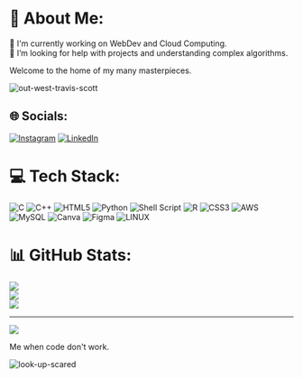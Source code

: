 # 💫 About Me:
🔭 I'm currently working on WebDev and Cloud Computing.<br>🤝 I’m looking for help with projects and understanding complex algorithms.<br>


Welcome to the home of my many masterpieces.




![out-west-travis-scott](https://github.com/lordtarun2203/lordtarun2203/assets/133484826/b4d501ba-351c-42ba-a0e4-0b94ce76b1e2)





## 🌐 Socials:
[![Instagram](https://img.shields.io/badge/Instagram-%23E4405F.svg?logo=Instagram&logoColor=white)](https://instagram.com/https://www.instagram.com/tarun_2203_/#) [![LinkedIn](https://img.shields.io/badge/LinkedIn-%230077B5.svg?logo=linkedin&logoColor=white)](https://linkedin.com/in/https://www.linkedin.com/in/tarunaaditya/) 

# 💻 Tech Stack:
![C](https://img.shields.io/badge/c-%2300599C.svg?style=for-the-badge&logo=c&logoColor=white) ![C++](https://img.shields.io/badge/c++-%2300599C.svg?style=for-the-badge&logo=c%2B%2B&logoColor=white) ![HTML5](https://img.shields.io/badge/html5-%23E34F26.svg?style=for-the-badge&logo=html5&logoColor=white) ![Python](https://img.shields.io/badge/python-3670A0?style=for-the-badge&logo=python&logoColor=ffdd54) ![Shell Script](https://img.shields.io/badge/shell_script-%23121011.svg?style=for-the-badge&logo=gnu-bash&logoColor=white) ![R](https://img.shields.io/badge/r-%23276DC3.svg?style=for-the-badge&logo=r&logoColor=white) ![CSS3](https://img.shields.io/badge/css3-%231572B6.svg?style=for-the-badge&logo=css3&logoColor=white) ![AWS](https://img.shields.io/badge/AWS-%23FF9900.svg?style=for-the-badge&logo=amazon-aws&logoColor=white) ![MySQL](https://img.shields.io/badge/mysql-%2300f.svg?style=for-the-badge&logo=mysql&logoColor=white) ![Canva](https://img.shields.io/badge/Canva-%2300C4CC.svg?style=for-the-badge&logo=Canva&logoColor=white) 	![Figma](https://img.shields.io/badge/figma-%23F24E1E.svg?style=for-the-badge&logo=figma&logoColor=white) ![LINUX](https://img.shields.io/badge/Linux-FCC624?style=for-the-badge&logo=linux&logoColor=black)
# 📊 GitHub Stats:
![](https://github-readme-stats.vercel.app/api?username=lordtarun2203&theme=dark&hide_border=false&include_all_commits=true&count_private=false)<br/>
![](https://github-readme-streak-stats.herokuapp.com/?user=lordtarun2203&theme=dark&hide_border=false)<br/>
![](https://github-readme-stats.vercel.app/api/top-langs/?username=lordtarun2203&theme=dark&hide_border=false&include_all_commits=true&count_private=false&layout=compact)

---
[![](https://visitcount.itsvg.in/api?id=lordtarun2203&icon=0&color=0)](https://visitcount.itsvg.in)

Me when code don't work.

![look-up-scared](https://github.com/lordtarun2203/lordtarun2203/assets/133484826/b3fa8c94-5a7e-4967-9d46-4f4e2b013fae)

<!-- Proudly created with GPRM ( https://gprm.itsvg.in ) -->

